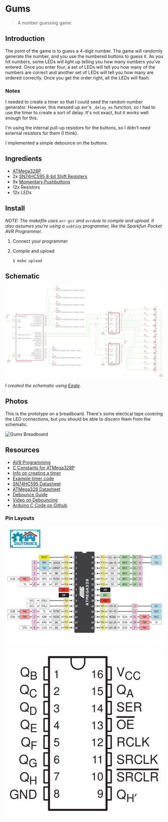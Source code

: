 # Gums

> A number guessing game.

## Introduction

The point of the game is to guess a 4-digit number.  The game will randomly generate the number, and you use the numbered buttons to guess it.  As you hit numbers, some LEDs will light up telling you how many numbers you've entered.  Once you enter four, a set of LEDs will tell you how many of the numbers are correct and another set of LEDs will tell you how many are ordered correctly.  Once you get the order right, all the LEDs will flash.

### Notes

I needed to create a timer so that I could seed the random number generator.  However, this messed up avr's `_delay_ms` function, so I had to use the timer to create a sort of delay.  It's not exact, but it works well enough for this.

I'm using the internal pull-up resistors for the buttons, so I didn't need external resistors for them (I think).

I implemented a simple debounce on the buttons.

## Ingredients

* [ATMega328P](https://www.sparkfun.com/products/9061)
* 2x [SN74HC595 8-bit Shift Registers](https://www.sparkfun.com/products/13699)
* 9x [Momentary Pushbuttons](https://www.sparkfun.com/products/9190)
* 12x Resistors
* 12x LEDs

## Install

_NOTE: The makefile uses `avr-gcc` and `avrdude` to compile and upload. It also assumes you're using a `usbtiny` programmer, like the Sparkfun Pocket AVR Programmer._

1.  Connect your programmer

1.  Compile and upload

    ```
    $ make upload
    ```

## Schematic

![Schematic](assets/gums-schematic.png)

_I created the schematic using [Eagle](https://cadsoft.io/)._

## Photos

This is the prototype on a breadboard.  There's some electical tape covering the LED connections, but you should be able to discern them from the schematic.

![Gums Breadboard](assets/gums-breadboard.png)

## Resources

* [AVR Programming](https://github.com/cullylarson/avr-programming)
* [C Constants for ATMega328P](https://github.com/vancegroup-mirrors/avr-libc/blob/master/avr-libc/include/avr/iom328p.h)
* [Info on creating a timer](http://electronics.stackexchange.com/questions/22584/arduino-better-microsecond-resolution-than-micros)
* [Example timer code](http://arduinomega.blogspot.com/2011/05/timer2-and-overflow-interrupt-lets-get.html)
* [SN74HC595 Datasheet](http://www.ti.com/lit/ds/symlink/sn74hc595.pdf)
* [ATMega328 Datasheet](http://www.sparkfun.com/datasheets/Components/SMD/ATMega328.pdf)
* [Debounce Guide](assets/debounce-guide.pdf)
* [Video on Debouncing](https://www.youtube.com/watch?v=RzVc3o0iedM)
* [Arduino C Code on Github](https://github.com/arduino/Arduino/tree/master/hardware/arduino/avr/cores/arduino)

### Pin Layouts

![ATMega328 Colorful Pin Layout](assets/atmega328-colorful.jpg)

![SN74HC595 Shift Register Pin Layout](assets/574px-SN74HC595-pinout.png)
